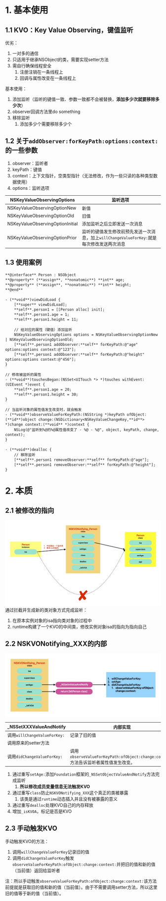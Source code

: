 # 1. 基本使用
## 1.1 **KVO：Key Value Observing，键值监听**
优劣：
1. 一对多的通信
2. 只适用于继承NSObject的类，需要实现setter方法
3. 需自行确保线程安全
    1. 注册注销在一条线程上
    2. 回调与属性改变在一条线程上

基本使用：
1. 添加监听（监听的键值一致、参数一致都不会被替换，**添加多少次就要移除多少次**）
2. observer回调方法里do something
3. 移除监听
	1. 添加多少个需要移除多少个

## 1.2 关于`addObserver:forKeyPath:options:context:`的一些参数
1. observer：监听者
2. keyPath：键值
3. context：上下文指针，空类型指针（无法修改，作为一些只读的各种类型数据使用）
4. options：监听选项

| **NSKeyValueObservingOptions**   | **监听选项**                                                  |
| -------------------------------- | --------------------------------------------------------- |
| NSKeyValueObservingOptionNew     | 新值                                                        |
| NSKeyValueObservingOptionOld     | 旧值                                                        |
| NSKeyValueObservingOptionInitial | 添加监听之后立即发送一次消息                                            |
| NSKeyValueObservingOptionPrior   | 监听的键值发生修改前预先发送一次消息，加上`willChangeValueForKey:`就是每次修改发送两次消息 |
## 1.3 使用案例
```objc
**@interface** Person : NSObject
**@property** (**assign**, **nonatomic**) **int** age;
**@property** (**assign**, **nonatomic**) **int** height;
**@end**

- (**void**)viewDidLoad {
    [**super** viewDidLoad];
	**self**.person1 = [[Person alloc] init];
	**self**.person1.age = 1;
	**self**.person1.height = 11;

    // 给对应的属性（键值）添加监听
    NSKeyValueObservingOptions options = NSKeyValueObservingOptionNew | NSKeyValueObservingOptionOld;
    [**self**.person1 addObserver:**self** forKeyPath:@"age" options:options context:@"123"];
    [**self**.person1 addObserver:**self** forKeyPath:@"height" options:options context:@"456"];
}

// 修改被监听的属性
- (**void**)touchesBegan:(NSSet<UITouch *> *)touches withEvent:(UIEvent *)event {
    **self**.person1.age = 20;
    **self**.person1.height = 30;
}

// 当监听对象的属性值发生改变时，就会触发
- (**void**)observeValueForKeyPath:(NSString *)keyPath ofObject:(**id**)object change:(NSDictionary<NSKeyValueChangeKey,**id**> *)change context:(**void** *)context {
    NSLog(@"监听到%@的%@属性值改变了 - %@ - %@", object, keyPath, change, context);
}

- (**void**)dealloc {
    // 移除监听
    [**self**.person1 removeObserver:**self** forKeyPath:@"age"];
    [**self**.person1 removeObserver:**self** forKeyPath:@"height"];
}
```

# 2. 本质
## 2.1 被修改的指向
![KVO1.jpg](https://raw.githubusercontent.com/627969687/LevelUp/main/resource/202412110157016.jpg)
通过拦截并生成新的类对象方式完成监听：
1. 在原本实例对象的isa指向类对象的过程中
2. runtime构建了一个KVO的中间类，修改实例对象isa的指向为指向自己
## 2.2 NSKVONotifying_XXX的内部
![KVO2.jpg](https://raw.githubusercontent.com/627969687/LevelUp/main/resource/202412120159143.jpg)

| **_NSSetXXXValueAndNotify** | 内部实现                                                               |
| --------------------------- | ------------------------------------------------------------------ |
| 调用`willChangeValueForKey:`  | 记录了旧的值                                                             |
| 调用原来的setter方法               |                                                                    |
| 调用`didChangeValueForKey:`   | 调用`observeValueForKeyPath:ofObject:change:context:`方法告诉监听者属性值发生改变。 |

1. 通过重写`setAge:`添加`Foundation`框架的`_NSSetObjectValueAndNotify`方法完成监听
	1. **所以修改成员变量信息无法触发KVO**
2. 通过重写`class`防止`NSKVONotifying_XXX`这个真正的类被暴露
	1. 该类是通过`runtime`动态插入并且没有被暴露的意义
3. 通过重写`dealloc`处理KVO自己的内存释放
4. 增加`_isKVOA`，标记是否是KVO

## 2.3 手动触发KVO
手动触发KVO的方法：
1. 调用`willChangeValueForKey`记录旧的值
2. 调用`didChangeValueForKey`触发`observeValueForKeyPath:ofObject:change:context:`并把旧的值和新的值（当前值）返回给监听者

注：所以手动触发`observeValueForKeyPath:ofObject:change:context:`该方法前提就是获取旧的值和新的值（当前值）。由于不需要调用setter方法，所以这里旧的值等于新的值（当前值）。